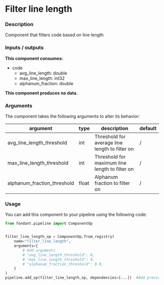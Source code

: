 # Filter line length

### Description
Component that filters code based on line length

### Inputs / outputs

**This component consumes:**
- code
  - avg_line_length: double
  - max_line_length: int32
  - alphanum_fraction: double

**This component produces no data.**

### Arguments

The component takes the following arguments to alter its behavior:

| argument | type | description | default |
| -------- | ---- | ----------- | ------- |
| avg_line_length_threshold | int | Threshold for average line length to filter on | / |
| max_line_length_threshold | int | Threshold for maximum line length to filter on | / |
| alphanum_fraction_threshold | float | Alphanum fraction to filter on | / |

### Usage

You can add this component to your pipeline using the following code:

```python
from fondant.pipeline import ComponentOp


filter_line_length_op = ComponentOp.from_registry(
    name="filter_line_length",
    arguments={
        # Add arguments
        # "avg_line_length_threshold": 0,
        # "max_line_length_threshold": 0,
        # "alphanum_fraction_threshold": 0.0,
    }
)
pipeline.add_op(filter_line_length_op, dependencies=[...])  #Add previous component as dependency
```

